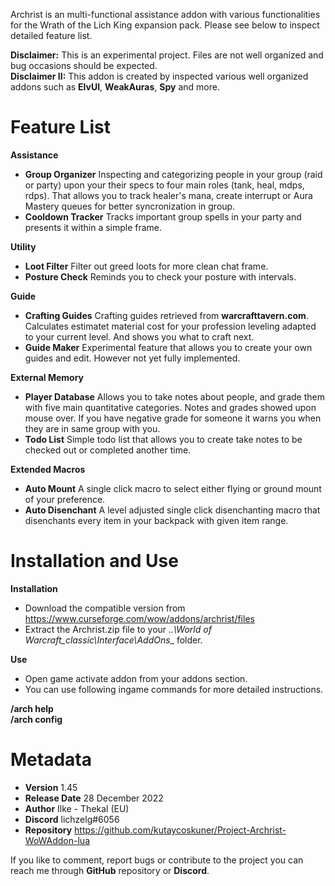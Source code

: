 Archrist is an multi-functional assistance addon with various functionalities for the Wrath of the Lich King expansion pack. Please see below to inspect detailed feature list.

__**Disclaimer:**__ This is an experimental project. Files are not well organized and bug occasions should be expected.  
__**Disclaimer II:**__ This addon is created by inspected various well organized addons such as __ElvUI__, __WeakAuras__, __Spy__ and more.

# Feature List
**Assistance**

- **Group Organizer** Inspecting and categorizing people in your group (raid or party) upon your their specs to four main roles (tank, heal, mdps, rdps). That allows you to track healer's mana, create interrupt or Aura Mastery queues for better syncronization in group.
- **Cooldown Tracker** Tracks important group spells in your party and presents it within a simple frame.

**Utility**

- **Loot Filter** Filter out greed loots for more clean chat frame.
- **Posture Check** Reminds you to check your posture with intervals.

**Guide**

- **Crafting Guides** Crafting guides retrieved from **warcrafttavern.com**. Calculates estimatet material cost for your profession leveling adapted to your current level. And shows you what to craft next.
- **Guide Maker** Experimental feature that allows you to create your own guides and edit. However not yet fully implemented.

**External Memory**

- **Player Database** Allows you to take notes about people, and grade them with five main quantitative categories. Notes and grades showed upon mouse over. If you have negative grade for someone it warns you when they are in same group with you.
- **Todo List** Simple todo list that allows you to create take notes to be checked out or completed another time.

**Extended Macros**

- **Auto Mount** A single click macro to select either flying or ground mount of your preference.
- **Auto Disenchant** A level adjusted single click disenchanting macro that disenchants every item in your backpack with given item range.

# Installation and Use
**Installation**

- Download the compatible version from https://www.curseforge.com/wow/addons/archrist/files
- Extract the Archrist.zip file to your __..\World of Warcraft\_classic_\Interface\AddOns__ folder.

**Use**

- Open game activate addon from your addons section.
- You can use following ingame commands for more detailed instructions.

**/arch help**   
**/arch config**  

# Metadata
- **Version** 1.45
- **Release Date** 28 December 2022
- **Author** Ilke - Thekal (EU)
- **Discord** lichzelg#6056
- **Repository** https://github.com/kutaycoskuner/Project-Archrist-WoWAddon-lua

If you like to comment, report bugs or contribute to the project you can reach me through __GitHub__ repository or __Discord__.
